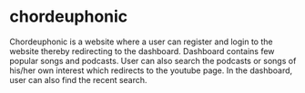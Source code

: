 # chordeuphonic

Chordeuphonic is a website where a user can register and login to the website thereby redirecting to the dashboard. Dashboard contains few popular songs and podcasts. User can also search the podcasts or songs of his/her own interest which redirects to the youtube page. In the dashboard, user can also find the recent search.
